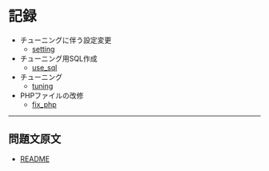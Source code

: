 # 記録

+ チューニングに伴う設定変更
    + [setting](/markdown/setting.md)
+ チューニング用SQL作成
    + [use_sql](/markdown/use_sql.md)
+ チューニング
    + [tuning](/markdown/tuning.md)
+ PHPファイルの改修
    + [fix_php](/markdown/fix_php.md)

***

## 問題文原文

+ [README](/markdown/README_ORIGNAL.md)
